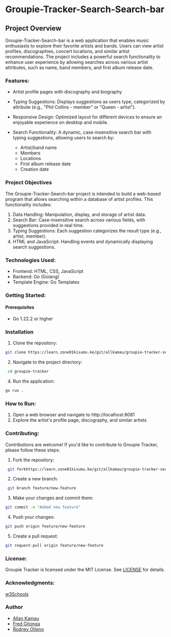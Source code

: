 # Groupie-Tracker-Search-Search-bar

## Project Overview
 
Groupie-Tracker-Search-bar is a web application that enables music enthusiasts to explore their favorite artists and bands. Users can view artist profiles, discographies, concert locations, and similar artist recommendations. The project includes a powerful search functionality to enhance user experience by allowing searches across various artist attributes, such as name, band members, and first album release date.

### Features:

- Artist profile pages with discography and biography
- Typing Suggestions: Displays suggestions as users type, categorized by attribute (e.g., "Phil Collins - member" or "Queen - artist").
- Responsive Design: Optimized layout for different devices to ensure an enjoyable experience on desktop and mobile.
- Search Functionality: A dynamic, case-insensitive search bar with typing suggestions, allowing users to search by:

   - Artist/band name
   - Members
   - Locations
   - First album release date
   - Creation date

### Project Objectives
The Groupie-Tracker-Search-bar project is intended to build a web-based program that allows searching within a database of artist profiles. This functionality includes:
 1. Data Handling: Manipulation, display, and storage of artist data.
2. Search Bar: Case-insensitive search across various fields, with suggestions provided in real time.
3. Typing Suggestions: Each suggestion categorizes the result type (e.g., artist, member).
4. HTML and JavaScript: Handling events and dynamically displaying search suggestions.

### Technologies Used:
- Frontend: HTML, CSS, JavaScript
- Backend: Go (Golang)
- Template Engine: Go Templates

### Getting Started:
#### Prerequisites
- Go 1.22.2 or higher


### Installation
1. Clone the repository: 
```bash
git clone https://learn.zone01kisumu.ke/git/allkamau/groupie-tracker-search-bar.git
```
2. Navigate to the project directory:
```bash
 cd groupie-tracker
 ```
4. Run the application: 
```bash
go run .
```
### How to Run:
1. Open a web browser and navigate to http://localhost:8081
3. Explore the artist's profile page, discography, and similar artists

### Contributing:
Contributions are welcome! If you'd like to contribute to Groupie Tracker, please follow these steps:

1. Fork the repository:
```bash
 git forkhttps://learn.zone01kisumu.ke/git/allkamau/groupie-tracker-search-bar.git
 ```
2. Create a new branch:
```bash
 git branch feature/new-feature
 ```
3. Make your changes and commit them: 
```bash
git commit -m "Added new feature"
```
4. Push your changes: 
```bash
git push origin feature/new-feature
```
5. Create a pull request: 
```bash
git request-pull origin feature/new-feature
```
### License:
Groupie Tracker is licensed under the MIT License. See [LICENSE](LICENSE) for details.

### Acknowledgments:
[w3Schools](https://www.w3schools.com)

### Author
- [Allan Kamau](https://github.com/Githaiga22)
- [Fred Gitonga](https://github.com/FredMunene)
- [Rodney Otieno](https://github.com/rodneyo1)

